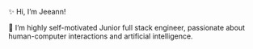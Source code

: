 ✨ Hi, I’m Jeeann!

🎨 I’m highly self-motivated Junior full stack engineer, passionate about human-computer interactions and artificial intelligence.

